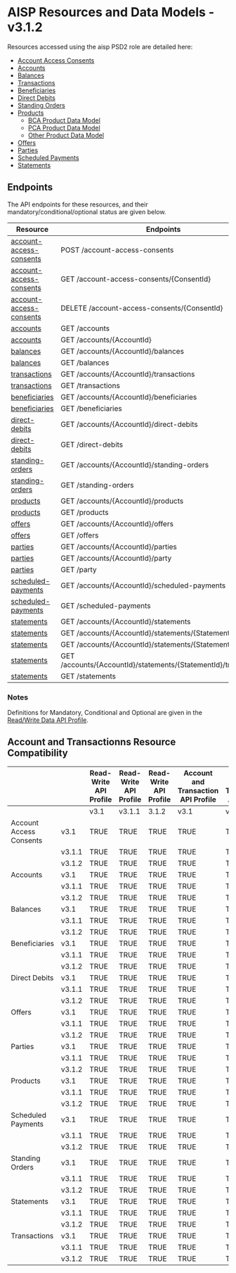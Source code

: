 # AISP Resources and Data Models - v3.1.2

Resources accessed using the aisp PSD2 role are detailed here:

* [Account Access Consents](Account%20Access%20Consents.md)
* [Accounts](Accounts.md)
* [Balances](Balances.md)
* [Transactions](Transactions.md)
* [Beneficiaries](Beneficiaries.md)
* [Direct Debits](Direct%20Debits.md)
* [Standing Orders](Standing%20Orders.md)
* [Products](Products.md)
	* [BCA Product Data Model](BCA%20Product%20Data%20Model.md)
	* [PCA Product Data Model](PCA%20Product%20Data%20Model.md)
	* [Other Product Data Model](Other%20Product%20Data%20Model.md)
* [Offers](Offers.md)
* [Parties](Parties.md)
* [Scheduled Payments](Scheduled%20Payments.md)
* [Statements](Statements.md)


## Endpoints

The API endpoints for these resources, and their mandatory/conditional/optional status are given below.

| Resource |Endpoints |Mandatory? |
| --- |--- |---|
| [account-access-consents](Account%20Access%20Consents.md) |POST /account-access-consents |Mandatory |
| [account-access-consents](Account%20Access%20Consents.md) |GET /account-access-consents/{ConsentId} |Mandatory |
| [account-access-consents](Account%20Access%20Consents.md) |DELETE /account-access-consents/{ConsentId} |Mandatory |
| [accounts](Accounts.md) |GET /accounts |Mandatory |
| [accounts](Accounts.md) |GET /accounts/{AccountId} |Mandatory |
| [balances](Balances.md) |GET /accounts/{AccountId}/balances |Mandatory |
| [balances](Balances.md) |GET /balances |Optional |
| [transactions](Transactions.md) |GET /accounts/{AccountId}/transactions |Mandatory |
| [transactions](Transactions.md) |GET /transactions |Optional |
| [beneficiaries](Beneficiaries.md) |GET /accounts/{AccountId}/beneficiaries |Conditional |
| [beneficiaries](Beneficiaries.md) |GET /beneficiaries |Optional |
| [direct-debits](Direct%20Debits.md) |GET /accounts/{AccountId}/direct-debits |Conditional |
| [direct-debits](Direct%20Debits.md) |GET /direct-debits |Optional |
| [standing-orders](Standing%20Orders.md) |GET /accounts/{AccountId}/standing-orders |Conditional |
| [standing-orders](Standing%20Orders.md) |GET /standing-orders |Optional |
| [products](Products.md) |GET /accounts/{AccountId}/products |Conditional |
| [products](Products.md) |GET /products |Optional |
| [offers](Offers.md) |GET /accounts/{AccountId}/offers |Conditional |
| [offers](Offers.md) |GET /offers |Optional |
| [parties](Parties.md) |GET /accounts/{AccountId}/parties |Conditional |
| [parties](Parties.md) |GET /accounts/{AccountId}/party |Conditional |
| [parties](Parties.md) |GET /party |Conditional |
| [scheduled-payments](Scheduled%20Payments.md) |GET /accounts/{AccountId}/scheduled-payments |Conditional |
| [scheduled-payments](Scheduled%20Payments.md) |GET /scheduled-payments |Optional |
| [statements](Statements.md) |GET /accounts/{AccountId}/statements |Conditional |
| [statements](Statements.md) |GET /accounts/{AccountId}/statements/{StatementId} |Conditional |
| [statements](Statements.md) |GET /accounts/{AccountId}/statements/{StatementId}/file |Optional |
| [statements](Statements.md) |GET /accounts/{AccountId}/statements/{StatementId}/transactions |Conditional |
| [statements](Statements.md) |GET /statements |Optional |

### Notes

Definitions for Mandatory, Conditional and Optional are given in the [Read/Write Data API Profile](../../profiles/read-write-data-api-profile.md#categorisation-of-implementation-requirements).

## Account and Transactionns Resource Compatibility

|  | |Read-Write API Profile |Read-Write API Profile |Read-Write API Profile |Account and Transaction API Profile |Account and Transaction API Profile |Account and Transaction API Profile |
| --- |--- |--- |--- |--- |--- |--- |--- |
|  | |v3.1 |v3.1.1 |3.1.2 |v3.1 |v3.1.1 |3.1.2 |
| Account Access Consents |v3.1 |TRUE |TRUE |TRUE |TRUE |TRUE |TRUE |
|  |v3.1.1 |TRUE |TRUE |TRUE |TRUE |TRUE |TRUE |
|  |v3.1.2 |TRUE |TRUE |TRUE |TRUE |TRUE |TRUE |
| Accounts |v3.1 |TRUE |TRUE |TRUE |TRUE |TRUE |TRUE |
|  |v3.1.1 |TRUE |TRUE |TRUE |TRUE |TRUE |TRUE |
|  |v3.1.2 |TRUE |TRUE |TRUE |TRUE |TRUE |TRUE |
| Balances |v3.1 |TRUE |TRUE |TRUE |TRUE |TRUE |TRUE |
|  |v3.1.1 |TRUE |TRUE |TRUE |TRUE |TRUE |TRUE |
|  |v3.1.2 |TRUE |TRUE |TRUE |TRUE |TRUE |TRUE |
| Beneficiaries |v3.1 |TRUE |TRUE |TRUE |TRUE |TRUE |TRUE |
|  |v3.1.1 |TRUE |TRUE |TRUE |TRUE |TRUE |TRUE |
|  |v3.1.2 |TRUE |TRUE |TRUE |TRUE |TRUE |TRUE |
| Direct Debits |v3.1 |TRUE |TRUE |TRUE |TRUE |TRUE |TRUE |
|  |v3.1.1 |TRUE |TRUE |TRUE |TRUE |TRUE |TRUE |
|  |v3.1.2 |TRUE |TRUE |TRUE |TRUE |TRUE |TRUE |
| Offers |v3.1 |TRUE |TRUE |TRUE |TRUE |TRUE |TRUE |
|  |v3.1.1 |TRUE |TRUE |TRUE |TRUE |TRUE |TRUE |
|  |v3.1.2 |TRUE |TRUE |TRUE |TRUE |TRUE |TRUE |
| Parties |v3.1 |TRUE |TRUE |TRUE |TRUE |TRUE |TRUE |
|  |v3.1.1 |TRUE |TRUE |TRUE |TRUE |TRUE |TRUE |
|  |v3.1.2 |TRUE |TRUE |TRUE |TRUE |TRUE |TRUE |
| Products |v3.1 |TRUE |TRUE |TRUE |TRUE |TRUE |TRUE |
|  |v3.1.1 |TRUE |TRUE |TRUE |TRUE |TRUE |TRUE |
|  |v3.1.2 |TRUE |TRUE |TRUE |TRUE |TRUE |TRUE |
| Scheduled Payments |v3.1 |TRUE |TRUE |TRUE |TRUE |TRUE |TRUE |
|  |v3.1.1 |TRUE |TRUE |TRUE |TRUE |TRUE |TRUE |
|  |v3.1.2 |TRUE |TRUE |TRUE |TRUE |TRUE |TRUE |
| Standing Orders |v3.1 |TRUE |TRUE |TRUE |TRUE |TRUE |TRUE |
|  |v3.1.1 |TRUE |TRUE |TRUE |TRUE |TRUE |TRUE |
|  |v3.1.2 |TRUE |TRUE |TRUE |TRUE |TRUE |TRUE |
| Statements |v3.1 |TRUE |TRUE |TRUE |TRUE |TRUE |TRUE |
|  |v3.1.1 |TRUE |TRUE |TRUE |TRUE |TRUE |TRUE |
|  |v3.1.2 |TRUE |TRUE |TRUE |TRUE |TRUE |TRUE |
| Transactions |v3.1 |TRUE |TRUE |TRUE |TRUE |TRUE |TRUE |
|  |v3.1.1 |TRUE |TRUE |TRUE |TRUE |TRUE |TRUE |
|  |v3.1.2 |TRUE |TRUE |TRUE |TRUE |TRUE |TRUE |
